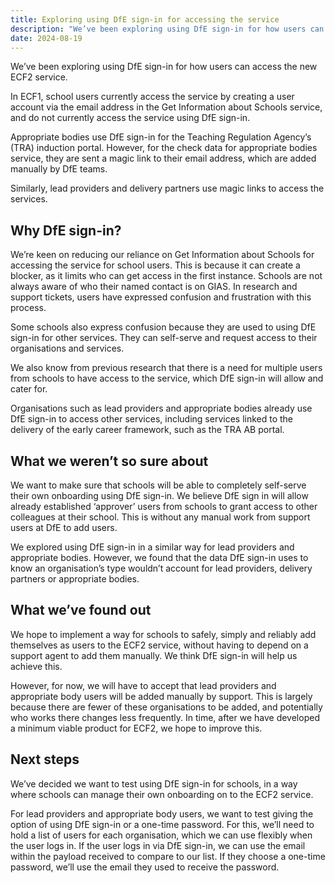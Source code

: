 ```yaml
---
title: Exploring using DfE sign-in for accessing the service
description: "We’ve been exploring using DfE sign-in for how users can access the new ECF2 service."
date: 2024-08-19
---
```


We’ve been exploring using DfE sign-in for how users can access the new ECF2 service.

In ECF1, school users currently access the service by creating a user account via the email address in the Get Information about Schools service, and do not currently access the service using DfE sign-in.

Appropriate bodies use DfE sign-in for the Teaching Regulation Agency’s (TRA) induction portal. However, for the check data for appropriate bodies service, they are sent a magic link to their email address, which are added manually by DfE teams.

Similarly, lead providers and delivery partners use magic links to access the services.

## Why DfE sign-in?

We’re keen on reducing our reliance on Get Information about Schools for accessing the service for school users. This is because it can create a blocker, as it limits who can get access in the first instance. Schools are not always aware of who their named contact is on GIAS. In research and support tickets, users have expressed confusion and frustration with this process.

Some schools also express confusion because they are used to using DfE sign-in for other services. They can self-serve and request access to their organisations and services.

We also know from previous research that there is a need for multiple users from schools to have access to the service, which DfE sign-in will allow and cater for.

Organisations such as lead providers and appropriate bodies already use DfE sign-in to access other services, including services linked to the delivery of the early career framework, such as the TRA AB portal.

## What we weren’t so sure about

We want to make sure that schools will be able to completely self-serve their own onboarding using DfE sign-in. We believe DfE sign in will allow already established ‘approver’ users from schools to grant access to other colleagues at their school. This is without any manual work from support users at DfE to add users.

We explored using DfE sign-in in a similar way for lead providers and appropriate bodies. However, we found that the data DfE sign-in uses to know an organisation’s type wouldn’t account for lead providers, delivery partners or appropriate bodies.

## What we’ve found out

We hope to implement a way for schools to safely, simply and reliably add themselves as users to the ECF2 service, without having to depend on a support agent to add them manually. We think DfE sign-in will help us achieve this.

However, for now, we will have to accept that lead providers and appropriate body users will be added manually by support. This is largely because there are fewer of these organisations to be added, and potentially who works there changes less frequently. In time, after we have developed a minimum viable product for ECF2, we hope to improve this.

## Next steps

We’ve decided we want to test using DfE sign-in for schools, in a way where schools can manage their own onboarding on to the ECF2 service.

For lead providers and appropriate body users, we want to test giving the option of using DfE sign-in or a one-time password. For this, we’ll need to hold a list of users for each organisation, which we can use flexibly when the user logs in. If the user logs in via DfE sign-in, we can use the email within the payload received to compare to our list. If they choose a one-time password, we’ll use the email they used to receive the password.
